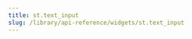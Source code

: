 ```yaml
---
title: st.text_input
slug: /library/api-reference/widgets/st.text_input
---
```


<Autofunction function="streamlit.text_input" />